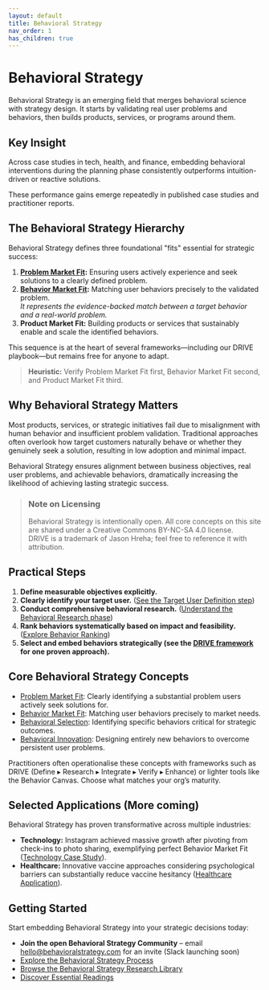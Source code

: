 ```yaml
---
layout: default
title: Behavioral Strategy
nav_order: 1
has_children: true
---
```


<script type="application/ld+json">
{
  "@context": "https://schema.org",
  "@type": "WebPage",
  "headline": "Behavioral Strategy — Overview",
  "description": "Behavioral Strategy is an open field that integrates behavioral science into strategic decision-making. This page introduces its core concepts, including the DRIVE framework and the fits hierarchy.",
  "about": "Behavioral Strategy is an open, interdisciplinary field that integrates behavioral science into the inception of strategic decisions to optimize measurable outcomes.",
  "datePublished": "2025-05-01",
  "inLanguage": "en",
  "keywords": [
    "Behavioral Strategy",
    "Behavioral Science",
    "Strategic Planning",
    "Behavior Change",
    "Behavior Design",
    "Behavioral Design",
    "Behavior Market Fit",
    "Behavioral Framework"
  ],
  "author": {
    "@type": "Person",
    "name": "Jason Hreha"
  },
  "creator": "BehavioralStrategy.com",
  "url": "https://behavioralstrategy.com"
}
</script>

# Behavioral Strategy

Behavioral Strategy is an emerging field that merges behavioral science with strategy design. It starts by validating real user problems and behaviors, then builds products, services, or programs around them.

## Key Insight

Across case studies in tech, health, and finance, embedding behavioral interventions during the planning phase consistently outperforms intuition-driven or reactive solutions.

These performance gains emerge repeatedly in published case studies and practitioner reports.

## The Behavioral Strategy Hierarchy

Behavioral Strategy defines three foundational "fits" essential for strategic success:

1. **[Problem Market Fit](/glossary/problem-market-fit/):** Ensuring users actively experience and seek solutions to a clearly defined problem.
2. **[Behavior Market Fit](/glossary/behavior-market-fit/):** Matching user behaviors precisely to the validated problem.  
   *It represents the evidence-backed match between a target behavior and a real-world problem.*
3. **Product Market Fit:** Building products or services that sustainably enable and scale the identified behaviors.

This sequence is at the heart of several frameworks—including our DRIVE playbook—but remains free for anyone to adapt.

> **Heuristic:** Verify Problem Market Fit first, Behavior Market Fit second, and Product Market Fit third.

## Why Behavioral Strategy Matters

Most products, services, or strategic initiatives fail due to misalignment with human behavior and insufficient problem validation. Traditional approaches often overlook how target customers naturally behave or whether they genuinely seek a solution, resulting in low adoption and minimal impact.

Behavioral Strategy ensures alignment between business objectives, real user problems, and achievable behaviors, dramatically increasing the likelihood of achieving lasting strategic success.

> ### Note on Licensing  
> Behavioral Strategy is intentionally open. All core concepts on this site are shared under a Creative Commons BY-NC-SA 4.0 license.  
> DRIVE is a trademark of Jason Hreha; feel free to reference it with attribution.

## Practical Steps

1. **Define measurable objectives explicitly.**
2. **Clearly identify your target user.** ([See the Target User Definition step](/methodology/target-user/))
3. **Conduct comprehensive behavioral research.** ([Understand the Behavioral Research phase](/methodology/behavioral-research/))
4. **Rank behaviors systematically based on impact and feasibility.** ([Explore Behavior Ranking](/methodology/behavior-ranking/))
5. **Select and embed behaviors strategically (see the [DRIVE framework](/methodology/behavioral-strategy-process/) for one proven approach).**

## Core Behavioral Strategy Concepts

- [Problem Market Fit](/glossary/problem-market-fit/): Clearly identifying a substantial problem users actively seek solutions for.
- [Behavior Market Fit](/glossary/behavior-market-fit/): Matching user behaviors precisely to market needs.
- [Behavioral Selection](/glossary/behavioral-selection/): Identifying specific behaviors critical for strategic outcomes.
- [Behavioral Innovation](/glossary/behavioral-innovation/): Designing entirely new behaviors to overcome persistent user problems.

Practitioners often operationalise these concepts with frameworks such as DRIVE (Define ▸ Research ▸ Integrate ▸ Verify ▸ Enhance) or lighter tools like the Behavior Canvas. Choose what matches your org’s maturity.

## Selected Applications (More coming)

Behavioral Strategy has proven transformative across multiple industries:

- **Technology:** Instagram achieved massive growth after pivoting from check-ins to photo sharing, exemplifying perfect Behavior Market Fit ([Technology Case Study](/applications/technology/)).
- **Healthcare:** Innovative vaccine approaches considering psychological barriers can substantially reduce vaccine hesitancy ([Healthcare Application](/applications/healthcare/)).

## Getting Started

Start embedding Behavioral Strategy into your strategic decisions today:

- **Join the open Behavioral Strategy Community** – email [hello@behavioralstrategy.com](mailto:hello@behavioralstrategy.com) for an invite (Slack launching soon)
- [Explore the Behavioral Strategy Process](/methodology/behavioral-strategy-process/)
- [Browse the Behavioral Strategy Research Library](/evidence/research-library/)
- [Discover Essential Readings](/education/reading-list/)